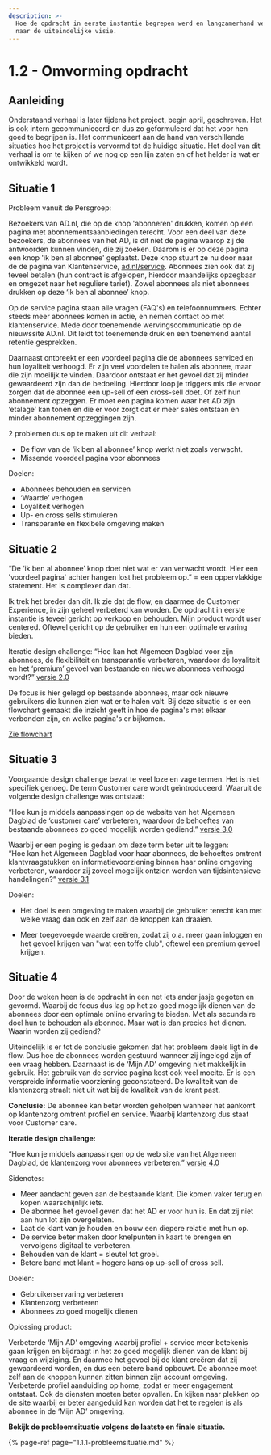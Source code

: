 ```yaml
---
description: >-
  Hoe de opdracht in eerste instantie begrepen werd en langzamerhand veranderde
  naar de uiteindelijke visie.
---
```


# 1.2 - Omvorming opdracht

## Aanleiding

Onderstaand verhaal is later tijdens het project, begin april, geschreven. Het is ook intern gecommuniceerd en dus zo geformuleerd dat het voor hen goed te begrijpen is. Het communiceert aan de hand van verschillende situaties hoe het project is vervormd tot de huidige situatie. Het doel van dit verhaal is om te kijken of we nog op een lijn zaten en of het helder is wat er ontwikkeld wordt.

## Situatie 1

Probleem vanuit de Persgroep:

Bezoekers van AD.nl, die op de knop 'abonneren' drukken, komen op een pagina met abonnementsaanbiedingen terecht. Voor een deel van deze bezoekers, de abonnees van het AD,  is dit niet de pagina waarop zij de antwoorden kunnen vinden, die zij zoeken. Daarom is er op deze pagina een knop 'ik ben al abonnee' geplaatst. Deze knop stuurt ze nu door naar de de pagina van Klantenservice, [ad.nl/service](http://ad.nl/service). Abonnees zien ook dat zij teveel betalen \(hun contract is afgelopen, hierdoor maandelijks opzegbaar en omgezet naar het reguliere tarief\). Zowel abonnees als niet abonnees drukken op deze ‘ik ben al abonnee’ knop.

Op de service pagina staan alle vragen \(FAQ's\) en telefoonnummers. Echter steeds meer abonnees komen in actie, en nemen contact op met klantenservice. Mede door toenemende wervingscommunicatie op de nieuwssite AD.nl. Dit leidt tot toenemende druk en een toenemend aantal retentie gesprekken. 

Daarnaast ontbreekt er een voordeel pagina die de abonnees serviced en hun loyaliteit verhoogd. Er zijn veel voordelen te halen als abonnee, maar die zijn moeilijk te vinden. Daardoor ontstaat er het gevoel dat zij minder gewaardeerd zijn dan de bedoeling. Hierdoor loop je triggers mis die ervoor zorgen dat de abonnee een up-sell of een cross-sell doet. Of zelf hun abonnement opzeggen. Er moet een pagina komen waar het AD zijn ‘etalage’ kan tonen en die er voor zorgt dat er meer sales ontstaan en minder abonnement opzeggingen zijn. 

2 problemen dus op te maken uit dit verhaal:

* De flow van de ‘ik ben al abonnee’ knop werkt niet zoals verwacht.
* Missende voordeel pagina voor abonnees

Doelen:

* Abonnees behouden en servicen
* ‘Waarde’ verhogen
* Loyaliteit verhogen
* Up- en cross sells stimuleren
* Transparante en flexibele omgeving maken

## Situatie 2

“De ‘ik ben al abonnee’ knop doet niet wat er van verwacht wordt. Hier een 'voordeel pagina' achter hangen lost het probleem op.”  = een oppervlakkige statement. Het is complexer dan dat.

Ik trek het breder dan dit. Ik zie dat de flow, en daarmee de Customer Experience, in zijn geheel verbeterd kan worden. De opdracht in eerste instantie is teveel gericht op verkoop en behouden. Mijn product wordt user centered. Oftewel gericht op de gebruiker en hun een optimale ervaring bieden.

Iteratie design challenge: “Hoe kan het Algemeen Dagblad voor zijn abonnees, de flexibiliteit en transparantie verbeteren, waardoor de loyaliteit en het ‘premium’ gevoel van bestaande en nieuwe abonnees verhoogd wordt?” [versie 2.0](1.1.2-design-challenge.md#design-challenge-evolutie)

De focus is hier gelegd op bestaande abonnees, maar ook nieuwe gebruikers die kunnen zien wat er te halen valt. Bij deze situatie is er een flowchart gemaakt die inzicht geeft in hoe de pagina's met elkaar verbonden zijn, en welke pagina's er bijkomen.

[Zie flowchart](../h3-ideen-en-inzichten/flowcharts.md)



## Situatie 3

Voorgaande design challenge bevat te veel loze en vage termen. Het is niet specifiek genoeg. De term Customer care wordt geïntroduceerd. Waaruit de volgende design challenge was ontstaat:

“Hoe kun je middels aanpassingen op de website van het Algemeen Dagblad de ‘customer care’ verbeteren, waardoor de behoeftes van bestaande abonnees zo goed mogelijk worden gediend.” [versie 3.0](1.1.2-design-challenge.md#design-challenge-evolutie)

Waarbij er een poging is gedaan om deze term beter uit te leggen:   
“Hoe kan het Algemeen Dagblad voor haar abonnees, de behoeftes omtrent klantvraagstukken en informatievoorziening binnen haar online omgeving verbeteren, waardoor zij zoveel mogelijk ontzien worden van tijdsintensieve handelingen?” [versie 3.1](1.1.2-design-challenge.md#design-challenge-evolutie)

Doelen:

- Het doel is een omgeving te maken waarbij de gebruiker terecht kan met welke vraag dan ook en zelf aan de knoppen kan draaien.

- Meer toegevoegde waarde creëren, zodat zij o.a. meer gaan inloggen en het gevoel krijgen van "wat een toffe club", oftewel een premium gevoel krijgen.

## Situatie 4

Door de weken heen is de opdracht in een net iets ander jasje gegoten en gevormd. Waarbij de focus dus lag op het zo goed mogelijk dienen van de abonnees door een optimale online ervaring te bieden. Met als secundaire doel hun te behouden als abonnee. Maar wat is dan precies het dienen. Waarin worden zij gediend?

Uiteindelijk is er tot de conclusie gekomen dat het probleem deels ligt in de flow. Dus hoe de abonnees worden gestuurd wanneer zij ingelogd zijn of een vraag hebben. Daarnaast is de ‘Mijn AD’ omgeving niet makkelijk in gebruik. Het gebruik van de service pagina kost ook veel moeite. Er is een verspreide informatie voorziening geconstateerd. De kwaliteit van de klantenzorg straalt niet uit wat bij de kwaliteit van de krant past.

**Conclusie:** De abonnee kan beter worden geholpen wanneer het aankomt op klantenzorg omtrent profiel en service. Waarbij klantenzorg dus staat voor Customer care. 

**Iteratie design challenge:**

“Hoe kun je middels aanpassingen op de web site van het Algemeen Dagblad, de klantenzorg voor abonnees verbeteren.” [versie 4.0](1.1.2-design-challenge.md#design-challenge-evolutie)

Sidenotes:

- Meer aandacht geven aan de bestaande klant. Die komen vaker terug en kopen waarschijnlijk iets.  
- De abonnee het gevoel geven dat het AD er voor hun is. En dat zij niet aan hun lot zijn overgelaten.  
- Laat de klant van je houden en bouw een diepere relatie met hun op.  
- De service beter maken door knelpunten in kaart te brengen en vervolgens digitaal te verbeteren.  
- Behouden van de klant = sleutel tot groei.  
- Betere band met klant = hogere kans op up-sell of cross sell.

Doelen:

* Gebruikerservaring verbeteren
* Klantenzorg verbeteren
* Abonnees zo goed mogelijk dienen

Oplossing product:

Verbeterde ‘Mijn AD’ omgeving waarbij profiel + service meer betekenis gaan krijgen en bijdraagt in het zo goed mogelijk dienen van de klant bij vraag en wijziging. En daarmee het gevoel bij de klant creëren dat zij gewaardeerd worden, en dus een betere band opbouwt. De abonnee moet zelf aan de knoppen kunnen zitten binnen zijn account omgeving. Verbeterde profiel aanduiding op home, zodat er meer engagement ontstaat. Ook de diensten moeten beter opvallen. En kijken naar plekken op de site waarbij er beter aangeduid kan worden dat het te regelen is als abonnee in de ‘Mijn AD’ omgeving. 



**Bekijk de probleemsituatie volgens de laatste en finale situatie.**

{% page-ref page="1.1.1-probleemsituatie.md" %}



